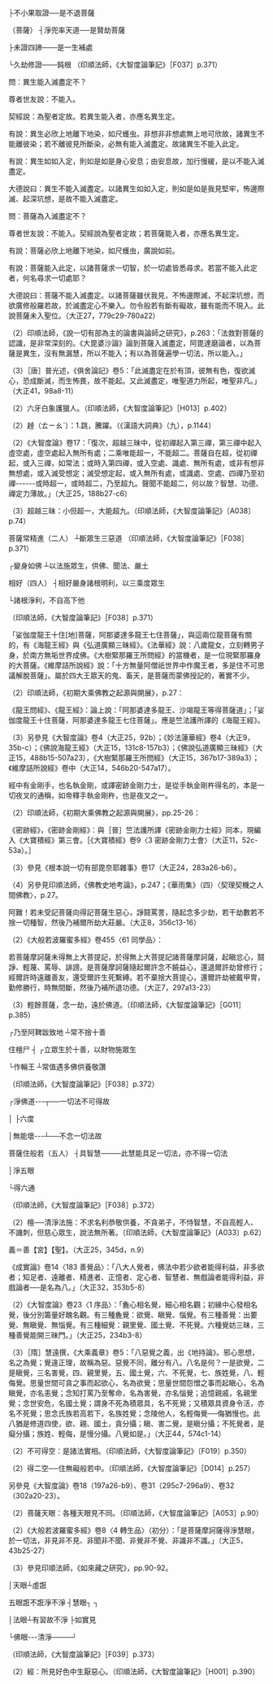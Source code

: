 [^1]: ┌入超越定

├不小果取證──是不退菩薩

（菩薩） ┤淨兜率天道──是賢劫菩薩

├未證四諦───是一生補處

└久劫修證───鈍根 （印順法師，《大智度論筆記》［F037］p.371）

[^2]: 〔時〕－【宋】【元】【明】【宮】。（大正25，343d，n.7）

[^3]: 《大正藏》原作「知」，今依《高麗藏》作「如」（第14冊，772b12）。

[^4]: 〔故〕－【宋】【元】【明】【宮】【石】。（大正25，343d，n.10）

[^5]: 大小差別──小：菩薩無滅盡定；大：有。（印順法師，《大智度論筆記》［D009］p.252）

[^6]: （1）《大毘婆沙論》卷153：

問：異生能入滅盡定不？

尊者世友說：不能入。

契經說：為聖者定故。若異生能入者，亦應名異生定。

有說：異生必欣上地離下地染，如尺蠖虫。非想非非想處無上地可欣故，諸異生不能離彼染；若不離彼見所斷染，必無有能入滅盡定。故諸異生不能入此定。

有說：異生如如入定，則如是如是身心安息；由安息故，加行慢緩，是以不能入滅盡定。

大德說曰：異生不能入滅盡定。以諸異生如如入定，則如是如是我見堅牢，怖邊際滅、起深坑想，是故不能入滅盡定。

問：菩薩為入滅盡定不？

尊者世友說：不能入。契經說為聖者定故；若菩薩能入者，亦應名異生定。

有說：菩薩必欣上地離下地染，如尺蠖虫，廣說如前。

有說：菩薩能入此定，以諸菩薩求一切智，於一切處皆悉尋求。若當不能入此定者，何名尋求一切處耶？

大德說曰：菩薩不能入滅盡定。以諸菩薩雖伏我見，不怖邊際滅，不起深坑想，而欲廣修般羅若故，於滅盡定心不樂入。勿令般若有斷有礙故，雖有能而不現入。此說菩薩未入聖位。（大正27，779c29-780a22）

（2）印順法師，《說一切有部為主的論書與論師之研究》，p.263：「法救對菩薩的認識，是非常深刻的。《大毘婆沙論》論到菩薩入滅盡定，阿毘達磨論者，以為菩薩是異生，沒有無漏慧，所以不能入；有以為菩薩遍學一切法，所以能入。」

（3）［唐］普光述，《俱舍論記》卷5：「此滅盡定在於有頂，彼無有色，復欲滅心，恐成斷滅，而生怖畏，故不能起。又此滅盡定，唯聖道力所起，唯聖非凡。」（大正41，98a8-11）

[^7]: （1）參見《大智度論》卷12（大正25，146b27-c5）、卷93（714c25-29），《摩訶僧祇律》卷2（大正22，240b27-241b23），《經律異相》卷11（大正53，58b2-15）。

（2）六牙白象護獵人。（印順法師，《大智度論筆記》［H013］p.402）

[^8]: （1）趠＝踔【元】【明】，＝超【石】。（大正25，343d，n.14）

（2）趠（ㄊㄧㄠˋ）：1.跳，騰躍。（《漢語大詞典》（九），p.1144）

[^9]: 〔中〕－【宋】【宮】【聖】【石】。（大正25，343d，n.15）

[^10]: （1）《大毘婆沙論》卷165：「有說：諸超定者，本應漸起，若從彼超，法唯超一，勢不過故；如登梯時，亦應漸上，其有越者，莫能越二，勢不及故。有說：後起徑路，法皆如前，故但超一。」（大正27，836a27-b2）

（2）《大智度論》卷17：「復次，超越三昧中，從初禪起入第三禪，第三禪中起入虛空處，虛空處起入無所有處；二乘唯能超一，不能超二。菩薩自在超，從初禪起，或入三禪，如常法；或時入第四禪，或入空處、識處、無所有處，或非有想非無想處，或入滅受想定；滅受想定起，或入無所有處，或識處、空處、四禪乃至初禪------或時超一，或時超二，乃至超九。聲聞不能超二，何以故？智慧、功德、禪定力薄故。」（大正25，188b27-c6）

（3）超越三昧：小但超一，大能超九。（印順法師，《大智度論筆記》〔A038〕p.74）

[^11]: 但＝俱【宋】【元】【明】【宮】【聖】【石】。（大正25，343d，n.16）

[^12]: 槃馬：指跨馬盤旋馳騁。《太平御覽》卷489引晉‧裴啟《語林》："殷公北征，朝士出送之，軍容甚盛，儀止可觀；陳說經略攻取之宜，眾皆謂必能平中原。將別，忽逞才，自槃馬，遂墜地。士以是知其必敗。"（《漢語大詞典》（四），p.1214）

[^13]: 〔度〕－【宋】【元】【明】【宮】【聖】【石】。（大正25，343d，n.20）

[^14]: 參見《正觀》（6），p.105：《大智度論》卷10（大正25，132a18-b10）、卷15（169a28-b26）、卷19（197b21-c29）、卷21（218b17-c17）、卷24（235b21-c3）、卷27（261c22-262a16）、卷28（264a29-b10，266c2-6）、卷29（271c27-272a8）、卷35（319a27-b4）、卷36（322c28-323a17）、卷37（335a16-23）。另參見《大智度論》卷43（371a29-b5）、卷48（405c23-406a9）。

[^15]: 菩薩能得小德，但不住中：不受其名，行而不證。（印順法師，《大智度論筆記》［E003）p.290）

[^16]: 小智小斷是菩薩無生忍：二乘果智是無生忍。得忍位不退，但不取證。（印順法師，《大智度論筆記》［E014］p.311）

[^17]: 菩薩能得小德，但不住中：不受其名，行而不證。（印順法師，《大智度論筆記》［E003］p.290）

[^18]: 〔欲成佛故不證〕－【宋】【宮】【聖】。（大正25，343d，n.23）

[^19]: 菩薩行位──十住地菩薩修行：一生補處，未證四諦（以方便力隨補處法，故留而不取證）。（印順法師，《大智度論筆記》［A042］p.81）

[^20]: 菩薩根性：鈍根無量阿僧衹劫得。（印順法師，《大智度論筆記》〔F020〕p.351）

[^21]: 利根鈍根：鈍根有深種善根者。（印順法師，《大智度論筆記》［C021）p.223）

[^22]: ┌不說無益事

菩薩常精進（二人） ┴斷眾生三惡道
（印順法師，《大智度論筆記》［F038］p.371）

[^23]: 行＝得【宋】【元】【明】【宮】。（大正25，343d，n.27）

[^24]: 佛法：無有定相，不可著說。能利益者，皆是佛法；不能利益（機）者，好語亦非。（印順法師，《大智度論筆記》［C008］p.196）

[^25]: 趣：6.通" 取 "。求取，採取。（《漢語大詞典》（九），p.1142）

[^26]: 差（ㄔㄞˋ）：病除。《方言》第三："差，愈也。（《漢語大詞典》（二），p.973）

[^27]: 參見《大智度論》卷86〈74
遍學品〉：「十不善道，有上、中、下：上者，地獄；中者，畜生；下者，餓鬼。」（大正25，663a17-18）

[^28]: 〔其〕－【宋】【元】【明】【宮】。（大正25，344d，n.1）

[^29]: ┌以法施三惡道

┌變身如佛 ┴以法施眾生，供佛、聞法、嚴土

相好（四人） ┤相好嚴身諸根明利，以三乘度眾生

└諸根淨利，不自高下他

（印順法師，《大智度論筆記》［F038］p.371）

[^30]: 〔故〕－【宋】【宮】【聖】【石】。（大正25，344d，n.3）

[^31]: 鑊（ㄏㄨㄛˋ）：1.無足鼎。古時煮肉及魚、臘之器。（《漢語大詞典》（十一），p.1417）

[^32]: 沙＝娑【宋】【元】【明】【宮】。（大正25，344d，n.6）

[^33]: （1）印順法師，《華雨集》（二）〈方便之道〉，pp.102-103：

「娑伽度龍王十住\[地\]菩薩，阿那婆達多龍王七住菩薩」，與這兩位龍菩薩有關的，有《海龍王經》與《弘道廣顯三昧經》。《法華經》說：八歲龍女，立刻轉男子身，於南方無垢世界成佛。《大樹緊那羅王所問經》的當機者，是一位現緊那羅身的大菩薩。《維摩詰所說經》說：「十方無量阿僧祇世界中作魔王者，多是住不可思議解脫菩薩」。屬於四大王眾天的鬼、畜天，是菩薩而蒙佛授記的，著實不少。

（2）印順法師，《初期大乘佛教之起源與開展》，p.27：

《龍王問經》、《龍王經》：論上說：「阿那婆達多龍王、沙竭龍王等得菩薩道」；「娑伽度龍王十住菩薩，阿那婆達多龍王七住菩薩」。應是竺法護所譯的《海龍王經》。

（3）另參見《大智度論》卷4（大正25，92b）；《妙法蓮華經》卷4（大正9，35b-c）；《佛說海龍王經》（大正15，131c8-157b3）；《佛說弘道廣顯三昧經》（大正15，488b15-507a23），《大樹緊那羅王所問經》（大正15，367b17-389a3）；《維摩詰所說經》卷中（大正14，546b20-547a17）。

[^34]: （1）印順法師，《華雨集》（二）〈方便之道〉，p.103：

經中有金剛手，也名執金剛，或譯密跡金剛力士，是從手執金剛杵得名的，本是一切夜叉的通稱，如帝釋手執金剛杵，也是夜叉之一。

（2）印順法師，《初期大乘佛教之起源與開展》，pp.25-26：

《密跡經》，《密跡金剛經》：與［晉］竺法護所譯《密跡金剛力士經》同本，現編入《大寶積經》第三會。［《大寶積經》卷9〈3
密跡金剛力士會〉（大正11，52c-53a）。］

（3）參見《根本說一切有部毘奈耶雜事》卷17（大正24，283a26-b6）。

（4）另參見印順法師，《佛教史地考論》，p.247；《華雨集》（四）〈契理契機之人間佛教〉，p.27。

[^35]: 參見《佛說鬼子母經》（大正21，290c3-291c），《雜寶藏經》卷9（106經）（大正4，492a12-29），《訶利帝母真言經》大正21（289b19-290b23）。

[^36]: 是＝有【聖】。（大正25，344d，n.8）

[^37]: 國土＝佛國【宋】【元】【明】【宮】，＝佛國土【聖】，＝國【石】。（大正25，344d，n.9）

[^38]: 已＝以【宋】【元】【明】【宮】【聖】。（大正25，344d，n.10）

[^39]: 參見《光讚經》卷2〈3
行空品〉（大正8，157b22-28），《放光般若經》卷2〈4
學五眼品〉（大正8，8b5-9），《大般若波羅蜜多經》卷404〈3
觀照品〉（大正7，20a17-23）。

[^40]: 〔土〕－【宋】【元】【明】【宮】【聖】【石】。（大正25，344d，n.11）

[^41]: 《大正藏》原作「己」，今依《高麗藏》作「已」（第14冊，774a19）。

[^42]: 佛＋（道）【宋】【元】【明】【宮】【聖】【石】。（大正25，344d，n.13）

[^43]: 〔時〕－【宋】【元】【明】【宮】【聖】【石】。（大正25，344d，n.14）

[^44]:  （1）《摩訶般若波羅蜜經》卷19〈62 魔愁品〉：

阿難！若未受記菩薩向得記菩薩生惡心，諍鬪罵詈，隨起念多少劫，若干劫數若不捨一切種智，然後乃補爾所劫大莊嚴。（大正8，356c13-16）

（2）《大般若波羅蜜多經》卷455〈61 同學品〉：

若菩薩摩訶薩未得無上大菩提記，於得無上大菩提記諸菩薩摩訶薩，起瞋忿心，鬪諍、輕蔑、罵辱、誹謗。是菩薩摩訶薩隨起爾許念不饒益心，還退爾許劫曾修行；經爾許時遠離善友，還受爾許生死繫縛。若不棄捨大菩提心，還爾許劫被戴甲冑，勤修勝行，時無間斷，然後乃補所退功德。（大正7，297a13-23）

（3）輕餘菩薩，念一劫，遠於佛道。（印順法師，《大智度論筆記》［G011］p.385）

[^45]: ┌終不墮惡道

┌乃至阿鞞跋致地 ┴常不捨十善

住檀尸 ┤ ┌立眾生於十善，以財物施眾生

└作輪王 ┴常值遇多佛供養敬讚

（印順法師，《大智度論筆記》［F038］p.372）

[^46]: 性＝怖【元】【明】。（大正25，344d，n.15）

[^47]: 雖＋（能）【宋】【元】【明】【宮】。（大正25，344d，n.16）

[^48]: 菩薩種種法入佛道，如〈往生品〉。（印順法師，《大智度論筆記》［D030］p.279）

[^49]: 轉輪聖王：菩薩不必皆作輪王。或有願作，或無願得報。（印順法師，《大智度論筆記》［D025］p.274）

[^50]: 〔佛告〕－【元】【明】【聖】。（大正25，345d，n.2）

[^51]: 萬＝佛【明】。（大正25，345d，n.3）

[^52]: 住般若（聞思），常以法照明眾生，亦自照（印順法師，《大智度論筆記》［F038］p.372）

┌淨佛道---┬──一切法不可得故

│ ├六度

│無能壞---┴──不念一切法故

菩薩住般若（五人） ┤具智慧────此慧能具足一切法，亦不得一切法

│淨五眼

└得六通

（印順法師，《大智度論筆記》［F038］p.372）

[^53]: 讀誦＝誦讀【宋】【元】【明】【宮】【聖】。（大正25，345d，n.4）

[^54]: 菩薩種種法入佛道，如〈往生品〉：有但分別諸經、讀誦、憶念、思惟、分別諸法，以求佛道。（印順法師，《大智度論筆記》［D030］p.279）

[^55]: 譏刺：譏評諷刺。（《漢語大詞典》（十一），p.434）

[^56]: 適：1.去，往。《楚辭‧離騷》："心猶豫而狐疑兮，欲自適而不可。"王逸注："適，往也。"2.歸向，歸從。《左傳‧昭公十五年》："好惡不愆，民知所適，事無不濟。"杜預注："適，歸也。"孔穎達疏："言皆知歸於善也。"7.恰當，得當。銀雀山漢墓竹簡《孫臏兵法‧兵情》："弩張柄不正，偏強偏弱而不和，其兩洋（廂）之送矢也不壹，矢雖輕重得，前後適，猶不中﹝招也﹞。"《尚書大傳》卷二："一適謂之攸好德，再適謂之賢賢，三適謂之有功。"鄭玄注："適猶得也。"（《漢語大詞典》（十），p.1160）

[^57]: （1）清淨法施、不求名利恭敬供養，不貪弟子，不恃智慧，不自高輕人、不譏刺，但慈心眾生，說法無所著。（印順法師，《大智度論筆記》［A033］p.62）

（2）檀──清淨法施：不求名利恭敬供養，不貪弟子，不恃智慧，不自高輕人、不譏刺，但慈心眾生，說法無所著。（印順法師，《大智度論筆記》〔A033〕p.62）

[^58]: 毘尼：生小乘心，菩薩破戒。（印順法師，《大智度論筆記》［C007］p.195）

[^59]: 〔欲〕－【宋】【元】【明】【宮】。（大正25，345d，n.8）

[^60]: 《大正藏》原作「義」，今依《高麗藏》作「善」（第14冊，776a16）。

義＝善【宮】【聖】。（大正25，345d，n.9）

[^61]: 除妄見心力諸觀：入實相中，諸觀、諸見、諸法皆名罪。（印順法師，《大智度論筆記》［C025］p.228）

[^62]: 〔恚〕－【宋】【元】【明】【宮】【聖】。（大正25，345d，n.11）

[^63]: （1）參見《成實論》卷14〈182
惡覺品〉：「若人雖不睡眠而起不善覺，所謂欲覺、瞋覺、惱覺，若親里覺、國土覺、不死覺、利他覺、輕他覺等；寧當睡眠，勿起此等諸不善覺。應當正念出等善覺，所謂出覺、不瞋惱覺、八大人覺。」（大正32，352b1-5）

《成實論》卷14〈183
善覺品〉：「八大人覺者，佛法中若少欲者能得利益，非多欲者；知足者、遠離者、精進者、正憶者、定心者、智慧者、無戲論者能得利益，非戲論者──是名為八。」（大正32，353b5-8）

（2）《大智度論》卷23〈1
序品〉：「麁心相名覺，細心相名觀；初緣中心發相名覺，後分別籌量好醜名觀。有三種麁覺：欲覺、瞋覺、惱覺。有三種善覺：出要覺、無瞋覺、無惱覺。有三種細覺：親里覺、國土覺、不死覺。六種覺妨三昧，三種善覺能開三昧門。」（大正25，234b3-8）

（3）［隋］慧遠撰，《大乘義章》卷5：「八惡覺之義，出《地持論》。邪心思想，名之為覺；覺違正理，故稱為惡。惡覺不同，離分有八。八名是何？一是欲覺，二是瞋覺，三名害覺，四、親里覺，五、國土覺，六、不死覺，七、族姓覺，八、輕侮覺。思量世間可貪之事而起欲心，名為欲覺；思量世間怨憎之事而起瞋心，名為瞋覺，亦名恚覺；念知打罵乃至奪命，名為害覺，亦名惱覺；追憶親戚，名親里覺；念世安危，名國土覺；謂身不死為積眾具，名不死覺；又積眾具資身令活，亦名不死覺；思念氏族若高若下，名族姓覺；念陵他人，名輕侮覺──侮猶慢也。此八猶是修道四使，欲、親、國土，貪分攝；瞋、害二覺，是瞋分攝；不死覺者，是癡分攝；族姓、輕侮，是慢分攝。八覺如是。」（大正44，574c1-14）

[^64]: 罪非罪，麁罪細罪──如何除：不得三業相，不生二乘心。（印順法師，《大智度論筆記》〔D010〕p.253）

[^65]: 〔是名菩薩......業〕十三字－【宋】【宮】【聖】【石】。（大正25，346d，n.6）

[^66]: 漸＋（漸）【宋】【元】【明】【宮】【聖】【石】。（大正25，346d，n.8）

[^67]: （1）二空：住二空。漸得不可得空（實相）。（印順法師，《大智度論筆記》［D014］p.257）

（2）不可得空：是諸法實相。（印順法師，《大智度論筆記》〔F019〕p.350）

[^68]: 參見《大智度論》卷31（大正25，295c7-296a9）。

[^69]: 〔相〕－【宋】【元】【明】【宮】【聖】【石】。（大正25，346d，n.9）

[^70]: （1）無礙智慧：達法空，知觀空者亦空，得無礙般若。（印順法師，《大智度論筆記》［D002］p.238）

（2）得二空──住無礙般若中。（印順法師，《大智度論筆記》［D014］p.257）

[^71]: 菩薩種種法入佛道，如〈往生品〉：有先世來，愛樂智慧，學一切經書，觀察思惟，自以智力推求一切法中實相，得法實相。（印順法師，《大智度論筆記》［D030］p.279）

[^72]: 般若──二種智慧：不得一切法，通達一切法。（印順法師，《大智度論筆記》〔A039〕p.75）

[^73]: 參見《大智度論》卷39〈4
往生品〉：「先但不得三業，今不得六波羅蜜、諸賢聖菩薩及佛，是名淨佛道，一切法皆不可得故。不得身乃至不得般若波羅蜜，是名法空；不得聲聞乃至佛，是名眾生空。菩薩住是二空中，漸得一切不可得空，不可得空即是諸法實相。是不可得空義，如先十八空中說。」（大正25，346b11-17）

另參見《大智度論》卷18（197a26-b9）、卷31（295c7-296a9）、卷32（302a20-23）。

[^74]: 菩薩肉眼：有見百由旬乃至三千大千世界。（印順法師，《大智度論筆記》［A053］p.90）

[^75]: 眾生本有五眼。（印順法師，《大智度論筆記》［A053］p.90）

[^76]: 〔照〕－【宋】【宮】【聖】【石】。（大正25，347d，n.2）

[^77]: 五眼本淨，如鏡性有照明，垢故不見，若除垢則照明如本。（印順法師，《大智度論筆記》［C014］p.210）

[^78]: 五眼三種淨。（印順法師，《大智度論筆記》［A053］p.90）

[^79]: 山＝陵【宋】【元】【明】【宮】【聖】【石】。（大正25，347d，n.4）

[^80]: 大千外：虛空中有風。（印順法師，《大智度論筆記》［A058］p.99）

[^81]: 〔見〕－【宋】【宮】【聖】。（大正25，347d，n.8）

[^82]: 稱：6.稱道，稱揚。（《漢語大詞典》（八），p.111）

[^83]: 日月量及倒見。（印順法師，《大智度論筆記》［A058］p.99）

[^84]: 參見《大智度論》卷36（大正25，324b1-325a3）。

[^85]: 〔一切〕－【宋】【元】【明】【宮】【石】。（大正25，347d，n.11）

[^86]: 〔見〕－【宋】【元】【明】【宮】【聖】【石】。（大正25，347d，n.12）

[^87]: 尼吒＝貳咤【聖】【石】＊，尼＝貳【宋】【宮】，尼＝膩【元】【明】。（大正25，347d，n.13）

[^88]: 〔天〕－【宋】【元】【明】【宮】【石】，天＝無【聖】。（大正25，347d，n.14）

[^89]: （無）＋所【宋】【宮】【明】。（大正25，347d，n.15）

[^90]: 菩薩二種天眼。（印順法師，《大智度論筆記》［J014］p.531）

[^91]: （1）參見《大智度論》卷24（大正25，240b19-c10）。

（2）菩薩天眼：各種天眼見不同。（印順法師，《大智度論筆記》［A053］p.90）

[^92]: 菩薩天眼：遍見欲色界諸天所見，更過之，見十方恆河沙世界眾生死生。（印順法師，《大智度論筆記》〔A053〕p.90）

[^93]: 參見《大智度論》卷5（大正25，97c-98b）。

[^94]: （1）《放光般若經》卷2〈4
學五眼品〉：「慧眼菩薩，無法不見、無法不聞、無法不識、無法不覺，是為菩薩於慧眼淨。」（大正8，9a17-19）

（2）《大般若波羅蜜多經》卷8〈4
轉生品〉（初分）：「是菩薩摩訶薩得淨慧眼，於一切法，非見非不見、非聞非不聞、非覺非不覺、非識非不識。」（大正5，43b25-27）

（3）參見印順法師，《如來藏之研究》，pp.90-92。

[^95]: 菩薩慧眼：不念一切；無法不見聞知識。（印順法師，《大智度論筆記》［A053］p.90）

[^96]: 肉眼、天眼之缺陷。（印順法師，《大智度論筆記》［A053］p.90）

[^97]: 愚智一如：異不可得故。（印順法師，《大智度論筆記》〔E017〕p.314）

[^98]: 如涅槃相：痴慧、世出世，不一不異，諸觀滅，諸心行轉還無所去，滅言語，世間法相如涅槃。（印順法師，《大智度論筆記》［D026］p.276）

[^99]: 如＝能得【宋】【元】【明】【宮】【聖】【石】。（大正25，348d，n.1）

[^100]: 中、邊：見有為、世間、有漏，墮有見，見無為、出世間、無漏，墮無見中──不戲論慧行於中道。（印順法師，《大智度論筆記》〔D015〕p.258）

[^101]: 是＝法【宋】【宮】【聖】【石】。（大正25，348d，n.3）

[^102]: 小乘得實相乎：見而不照法性。（印順法師，《大智度論筆記》〔D013〕p.256）

[^103]: 慧眼，成佛時變名佛眼，無明等諸煩惱及習滅故。（印順法師，《大智度論筆記》［A053］p.91）

[^104]: 成佛，四眼皆名佛眼。（印順法師，《大智度論筆記》［A053］p.91）

[^105]: ┌肉眼┐

│天眼┴虛誑

五眼誑不誑淨不淨 ┤慧眼┐ ┐

│法眼┴有習故不淨 ├如實見

└佛眼---清淨────┘

（印順法師，《大智度論筆記》［F039］p.373）

[^106]: 佛雖肉眼生眼識，不隨肉眼轉。

[^107]: 聖自在神通，參見《大智度論》卷5（大正25，98a3-5）、卷26（大正25，249b3-4）、卷28（大正25，264c17-19）。

[^108]: （1）告阿難：見好色生厭惡心等。（印順法師，《大智度論筆記》［G011］p.385）

（2）經：所見好色中生厭惡心。（印順法師，《大智度論筆記》［H001］p.390）